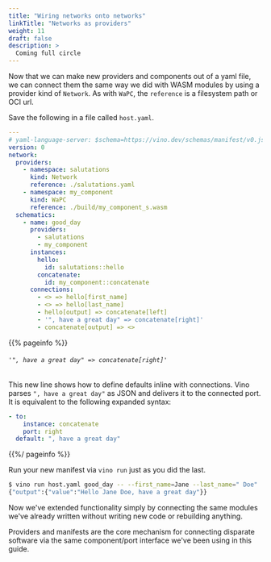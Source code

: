 ```yaml
---
title: "Wiring networks onto networks"
linkTitle: "Networks as providers"
weight: 11
draft: false
description: >
  Coming full circle
---
```


Now that we can make new providers and components out of a yaml file, we can connect them the same way we did with WASM modules by using a provider kind of `Network`. As with `WaPC`, the `reference` is a filesystem path or OCI url.

Save the following in a file called `host.yaml`.

```yaml {title="./host.yaml"}
---
# yaml-language-server: $schema=https://vino.dev/schemas/manifest/v0.json
version: 0
network:
  providers:
    - namespace: salutations
      kind: Network
      reference: ./salutations.yaml
    - namespace: my_component
      kind: WaPC
      reference: ./build/my_component_s.wasm
  schematics:
    - name: good_day
      providers:
        - salutations
        - my_component
      instances:
        hello:
          id: salutations::hello
        concatenate:
          id: my_component::concatenate
      connections:
        - <> => hello[first_name]
        - <> => hello[last_name]
        - hello[output] => concatenate[left]
        - '", have a great day" => concatenate[right]'
        - concatenate[output] => <>
```

{{% pageinfo %}}

###### `'", have a great day" => concatenate[right]'`

This new line shows how to define defaults inline with connections. Vino parses `", have a great day"` as JSON and delivers it to the connected port. It is equivalent to the following expanded syntax:

```yaml
- to:
    instance: concatenate
    port: right
  default: ", have a great day"
```

{{%/ pageinfo %}}

Run your new manifest via `vino run` just as you did the last.

```sh
$ vino run host.yaml good_day -- --first_name=Jane --last_name=" Doe"
{"output":{"value":"Hello Jane Doe, have a great day"}}
```

Now we've extended functionality simply by connecting the same modules we've already written without writing new code or rebuilding anything.

Providers and manifests are the core mechanism for connecting disparate software via the same component/port interface we've been using in this guide.

[`vinoc`]: /tools/vinoc/
[`vow`]: /tools/vow/
[`vino`]: /tools/vino/
